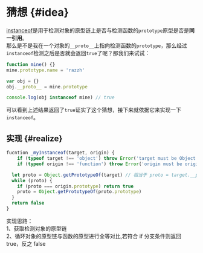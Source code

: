 # 猜想 {#idea}

[instanceof](https://developer.mozilla.org/zh-CN/docs/Web/JavaScript/Reference/Operators/instanceof)是用于检测对象的原型链上是否与检测函数的`prototype`原型是否是**同一引用**。  
 那么是不是我在一个对象的`__proto__`上指向检测函数的`prototype`，那么经过`instanceof`检测之后是否就会返回`true`了呢？那我们来试试：

```js
function mine() {}
mine.prototype.name = 'razzh'

var obj = {}
obj.__proto__ = mine.prototype

console.log(obj instanceof mine) // true
```

可以看到上述结果返回了`true`证实了这个猜想，接下来就依据它来实现一下`instanceof`。

## 实现 {#realize}

```js
fucntion _myInstanceof(target, origin) {
 	if (typeof target !== 'object') throw Error('target must be Object')
 	if (typeof origin !== 'function') throw Error('origin must be origin')

  let proto = Object.getPrototypeOf(target) // 相当于 proto = target.__proto__
  while (proto) {
    if (proto === origin.prototype) return true
    proto = Object.getPrototypeOf(proto.prototype)
  }
  return false
}
```

实现思路：  
1、获取检测对象的原型链  
2、循环对象的原型链与函数的原型进行全等对比,若符合 if 分支条件则返回 true，反之 false
